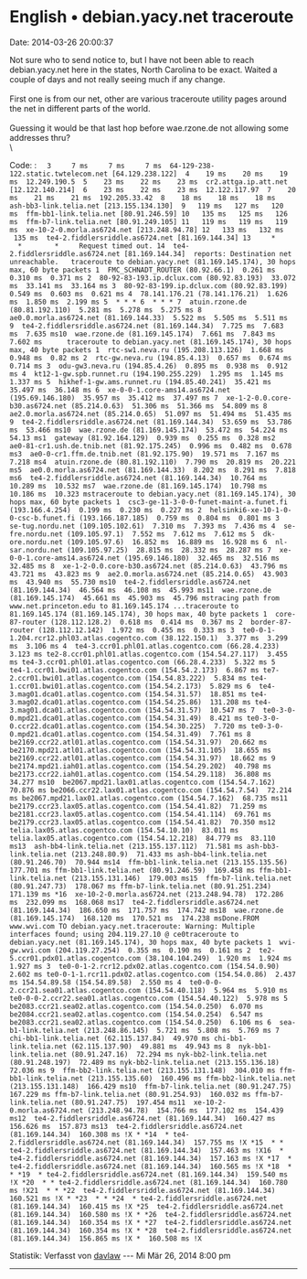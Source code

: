 English • debian.yacy.net traceroute
====================================

Date: 2014-03-26 20:00:37

Not sure who to send notice to, but I have not been able to reach
debian.yacy.net here in the states, North Carolina to be exact. Waited a
couple of days and not really seeing much if any change.\
\
First one is from our net, other are various traceroute utility pages
around the net in different parts of the world.\
\
Guessing it would be that last hop before wae.rzone.de not allowing some
addresses thru?\
\

Code: 
:   `  3     7 ms     7 ms     7 ms  64-129-238-122.static.twtelecom.net [64.129.238.122]  4    19 ms    20 ms    19 ms  12.249.190.5  5    23 ms    22 ms    23 ms  cr2.attga.ip.att.net [12.122.140.214]  6    23 ms    22 ms    23 ms  12.122.117.97  7    20 ms    21 ms    21 ms  192.205.33.42  8    18 ms    18 ms    18 ms  ash-bb3-link.telia.net [213.155.134.130]  9   119 ms   127 ms   120 ms  ffm-bb1-link.telia.net [80.91.246.59] 10   135 ms   125 ms   126 ms  ffm-b7-link.telia.net [80.91.249.105] 11   119 ms   119 ms   119 ms  xe-10-2-0.morla.as6724.net [213.248.94.78] 12   133 ms   132 ms   135 ms  te4-2.fiddlersriddle.as6724.net [81.169.144.34] 13     *        *        *     Request timed out. 14  te4-2.fiddlersriddle.as6724.net [81.169.144.34]  reports: Destination net unreachable.   traceroute to debian.yacy.net (81.169.145.174), 30 hops max, 60 byte packets 1  FMC_SCHNADT_ROUTER (80.92.66.1)  0.261 ms  0.310 ms  0.371 ms 2  80-92-83-193.ip.dclux.com (80.92.83.193)  33.072 ms  33.141 ms  33.164 ms 3  80-92-83-199.ip.dclux.com (80.92.83.199)  0.549 ms  0.603 ms  0.621 ms 4  78.141.176.21 (78.141.176.21)  1.626 ms  1.850 ms  2.199 ms 5  * * * 6  * * * 7  atuin.rzone.de (80.81.192.110)  5.281 ms  5.278 ms  5.275 ms 8  ae0.0.morla.as6724.net (81.169.144.33)  5.522 ms  5.505 ms  5.511 ms 9  te4-2.fiddlersriddle.as6724.net (81.169.144.34)  7.725 ms  7.683 ms  7.635 ms10  wae.rzone.de (81.169.145.174)  7.661 ms  7.843 ms  7.602 ms      traceroute to debian.yacy.net (81.169.145.174), 30 hops max, 40 byte packets 1  rtc-sw1.neva.ru (195.208.113.126)  1.668 ms  0.948 ms  0.82 ms 2  rtc-gw.neva.ru (194.85.4.13)  0.657 ms  0.674 ms  0.714 ms 3  odu-gw3.neva.ru (194.85.4.26)  0.895 ms  0.938 ms  0.912 ms 4  kt12-1-gw.spb.runnet.ru (194.190.255.229)  1.295 ms  1.145 ms  1.337 ms 5  hikhef-1-gw.ams.runnet.ru (194.85.40.241)  35.421 ms  35.497 ms  36.148 ms 6  xe-0-0-1.core-ams14.as6724.net (195.69.146.180)  35.957 ms  35.412 ms  37.497 ms 7  xe-1-2-0.0.core-b30.as6724.net (85.214.0.63)  51.306 ms  51.366 ms  54.809 ms 8  ae2.0.morla.as6724.net (85.214.0.65)  51.097 ms  51.494 ms  51.435 ms 9  te4-2.fiddlersriddle.as6724.net (81.169.144.34)  53.659 ms  53.786 ms  53.466 ms10  wae.rzone.de (81.169.145.174)  53.472 ms  54.224 ms  54.13 ms1  gateway (81.92.164.129)  0.939 ms  0.255 ms  0.328 ms2  ae0-81-cr1.ush.de.tnib.net (81.92.175.245)  0.996 ms  0.482 ms  0.678 ms3  ae0-0-cr1.ffm.de.tnib.net (81.92.175.90)  19.571 ms  7.167 ms  7.218 ms4  atuin.rzone.de (80.81.192.110)  7.790 ms  20.819 ms  20.221 ms5  ae0.0.morla.as6724.net (81.169.144.33)  8.202 ms  8.291 ms  7.818 ms6  te4-2.fiddlersriddle.as6724.net (81.169.144.34)  10.764 ms  10.289 ms  10.532 ms7  wae.rzone.de (81.169.145.174)  10.798 ms  10.186 ms  10.323 mstraceroute to debian.yacy.net (81.169.145.174), 30 hops max, 60 byte packets 1  csc3-ge-11-3-0-0-funet-maint-a.funet.fi (193.166.4.254)  0.199 ms  0.230 ms  0.227 ms 2  helsinki6-xe-10-1-0-0-csc-b.funet.fi (193.166.187.185)  0.759 ms  0.804 ms  0.801 ms 3  se-tug.nordu.net (109.105.102.61)  7.310 ms  7.393 ms  7.436 ms 4  se-fre.nordu.net (109.105.97.1)  7.552 ms  7.612 ms  7.612 ms 5  dk-ore.nordu.net (109.105.97.6)  16.852 ms  16.889 ms  16.928 ms 6  nl-sar.nordu.net (109.105.97.25)  28.815 ms  28.332 ms  28.287 ms 7  xe-0-0-1.core-ams14.as6724.net (195.69.146.180)  32.465 ms  32.516 ms  32.485 ms 8  xe-1-2-0.0.core-b30.as6724.net (85.214.0.63)  43.796 ms  43.721 ms  43.823 ms 9  ae2.0.morla.as6724.net (85.214.0.65)  43.903 ms  43.940 ms  55.730 ms10  te4-2.fiddlersriddle.as6724.net (81.169.144.34)  46.564 ms  46.108 ms  45.993 ms11  wae.rzone.de (81.169.145.174)  45.661 ms  45.903 ms  45.796 mstracing path from www.net.princeton.edu to 81.169.145.174 ...traceroute to 81.169.145.174 (81.169.145.174), 30 hops max, 40 byte packets 1  core-87-router (128.112.128.2)  0.618 ms  0.414 ms  0.367 ms 2  border-87-router (128.112.12.142)  1.972 ms  0.455 ms  0.333 ms 3  te0-0-1-1.204.rcr12.phl03.atlas.cogentco.com (38.122.150.1)  3.377 ms  3.299 ms  3.106 ms 4  te4-3.ccr01.phl01.atlas.cogentco.com (66.28.4.233)  3.123 ms te2-8.ccr01.phl01.atlas.cogentco.com (154.54.27.117)  3.455 ms te4-3.ccr01.phl01.atlas.cogentco.com (66.28.4.233)  5.322 ms 5  te4-1.ccr01.bwi01.atlas.cogentco.com (154.54.2.173)  6.867 ms te7-2.ccr01.bwi01.atlas.cogentco.com (154.54.83.222)  5.834 ms te4-1.ccr01.bwi01.atlas.cogentco.com (154.54.2.173)  5.829 ms 6  te4-3.mag01.dca01.atlas.cogentco.com (154.54.31.57)  18.851 ms te4-3.mag02.dca01.atlas.cogentco.com (154.54.25.86)  131.208 ms te4-3.mag01.dca01.atlas.cogentco.com (154.54.31.57)  10.547 ms 7  te0-3-0-0.mpd21.dca01.atlas.cogentco.com (154.54.31.49)  8.421 ms te0-3-0-0.ccr22.dca01.atlas.cogentco.com (154.54.30.225)  7.720 ms te0-3-0-0.mpd21.dca01.atlas.cogentco.com (154.54.31.49)  7.761 ms 8  be2169.ccr22.atl01.atlas.cogentco.com (154.54.31.97)  20.662 ms be2170.mpd21.atl01.atlas.cogentco.com (154.54.31.105)  18.655 ms be2169.ccr22.atl01.atlas.cogentco.com (154.54.31.97)  18.662 ms 9  be2174.mpd21.iah01.atlas.cogentco.com (154.54.29.202)  40.798 ms be2173.ccr22.iah01.atlas.cogentco.com (154.54.29.118)  36.808 ms  34.277 ms10  be2067.mpd21.lax01.atlas.cogentco.com (154.54.7.162)  70.876 ms be2066.ccr22.lax01.atlas.cogentco.com (154.54.7.54)  72.214 ms be2067.mpd21.lax01.atlas.cogentco.com (154.54.7.162)  68.735 ms11  be2179.ccr23.lax05.atlas.cogentco.com (154.54.41.82)  71.259 ms be2181.ccr23.lax05.atlas.cogentco.com (154.54.41.114)  69.761 ms be2179.ccr23.lax05.atlas.cogentco.com (154.54.41.82)  70.350 ms12  telia.lax05.atlas.cogentco.com (154.54.10.10)  83.011 ms telia.lax05.atlas.cogentco.com (154.54.12.218)  84.779 ms  83.110 ms13  ash-bb4-link.telia.net (213.155.137.112)  71.581 ms ash-bb3-link.telia.net (213.248.80.9)  71.433 ms ash-bb4-link.telia.net (80.91.246.70)  70.944 ms14  ffm-bb1-link.telia.net (213.155.135.56)  177.701 ms ffm-bb1-link.telia.net (80.91.246.59)  169.458 ms ffm-bb1-link.telia.net (213.155.131.146)  179.003 ms15  ffm-b7-link.telia.net (80.91.247.73)  178.067 ms ffm-b7-link.telia.net (80.91.251.234)  171.139 ms *16  xe-10-2-0.morla.as6724.net (213.248.94.78)  172.286 ms  232.099 ms  168.068 ms17  te4-2.fiddlersriddle.as6724.net (81.169.144.34)  186.650 ms  171.757 ms  174.742 ms18  wae.rzone.de (81.169.145.174)  168.120 ms  170.521 ms  174.238 msDone.FROM www.wvi.com TO debian.yacy.net.traceroute: Warning: Multiple interfaces found; using 204.119.27.10 @ ce0traceroute to debian.yacy.net (81.169.145.174), 30 hops max, 40 byte packets 1  wvi-gw.wvi.com (204.119.27.254)  0.355 ms  0.190 ms  0.161 ms 2  te2-5.ccr01.pdx01.atlas.cogentco.com (38.104.104.249)  1.920 ms  1.924 ms  1.927 ms 3  te0-0-1-2.rcr12.pdx02.atlas.cogentco.com (154.54.0.90)  2.602 ms te0-0-1-1.rcr11.pdx02.atlas.cogentco.com (154.54.0.86)  2.437 ms 154.54.89.58 (154.54.89.58)  2.550 ms 4  te0-0-0-2.ccr21.sea01.atlas.cogentco.com (154.54.40.118)  5.964 ms  5.910 ms te0-0-0-2.ccr22.sea01.atlas.cogentco.com (154.54.40.122)  5.978 ms 5  be2083.ccr21.sea02.atlas.cogentco.com (154.54.0.250)  6.070 ms be2084.ccr21.sea02.atlas.cogentco.com (154.54.0.254)  6.547 ms be2083.ccr21.sea02.atlas.cogentco.com (154.54.0.250)  6.106 ms 6  sea-b1-link.telia.net (213.248.86.145)  5.721 ms  5.808 ms  5.769 ms 7  chi-bb1-link.telia.net (62.115.137.84)  49.970 ms chi-bb1-link.telia.net (62.115.137.90)  49.881 ms  49.943 ms 8  nyk-bb1-link.telia.net (80.91.247.16)  72.294 ms nyk-bb2-link.telia.net (80.91.248.197)  72.489 ms nyk-bb2-link.telia.net (213.155.136.18)  72.036 ms 9  ffm-bb2-link.telia.net (213.155.131.148)  304.010 ms ffm-bb1-link.telia.net (213.155.135.60)  160.496 ms ffm-bb2-link.telia.net (213.155.131.148)  166.429 ms10  ffm-b7-link.telia.net (80.91.247.75)  167.229 ms ffm-b7-link.telia.net (80.91.254.93)  160.032 ms ffm-b7-link.telia.net (80.91.247.75)  197.454 ms11  xe-10-2-0.morla.as6724.net (213.248.94.78)  154.766 ms  177.102 ms  154.439 ms12  te4-2.fiddlersriddle.as6724.net (81.169.144.34)  160.427 ms  156.626 ms  157.873 ms13  te4-2.fiddlersriddle.as6724.net (81.169.144.34)  160.308 ms !X * *14  * te4-2.fiddlersriddle.as6724.net (81.169.144.34)  157.755 ms !X *15  * * te4-2.fiddlersriddle.as6724.net (81.169.144.34)  157.463 ms !X16  * te4-2.fiddlersriddle.as6724.net (81.169.144.34)  157.163 ms !X *17  * te4-2.fiddlersriddle.as6724.net (81.169.144.34)  160.565 ms !X *18  * * *19  * te4-2.fiddlersriddle.as6724.net (81.169.144.34)  159.540 ms !X *20  * * te4-2.fiddlersriddle.as6724.net (81.169.144.34)  160.780 ms !X21  * * *22  te4-2.fiddlersriddle.as6724.net (81.169.144.34)  160.521 ms !X * *23  * * *24  * te4-2.fiddlersriddle.as6724.net (81.169.144.34)  160.415 ms !X *25  te4-2.fiddlersriddle.as6724.net (81.169.144.34)  160.580 ms !X * *26  te4-2.fiddlersriddle.as6724.net (81.169.144.34)  160.354 ms !X * *27  te4-2.fiddlersriddle.as6724.net (81.169.144.34)  160.354 ms !X * *28  te4-2.fiddlersriddle.as6724.net (81.169.144.34)  156.865 ms !X *  160.508 ms !X`

Statistik: Verfasst von
[davlaw](http://forum.yacy-websuche.de/memberlist.php?mode=viewprofile&u=9387)
--- Mi Mär 26, 2014 8:00 pm

------------------------------------------------------------------------
